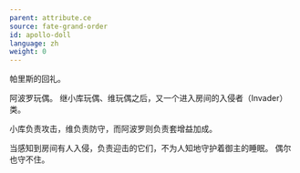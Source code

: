 ```yaml
---
parent: attribute.ce
source: fate-grand-order
id: apollo-doll
language: zh
weight: 0
---
```


帕里斯的回礼。

阿波罗玩偶。
继小库玩偶、维玩偶之后，又一个进入房间的入侵者（Invader）类。

小库负责攻击，维负责防守，而阿波罗则负责套增益加成。

当感知到房间有人入侵，负责迎击的它们，不为人知地守护着御主的睡眠。
偶尔也守不住。
